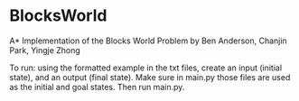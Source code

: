 # BlocksWorld
A* Implementation of the Blocks World Problem
by Ben Anderson, Chanjin Park, Yingje Zhong

To run: using the formatted example in the txt files, create an input (initial state), and an output (final state). Make sure in main.py those files are used as the initial and goal states. Then run main.py.
